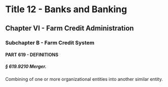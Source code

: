 
# Title 12 - Banks and Banking
## Chapter VI - Farm Credit Administration
### Subchapter B - Farm Credit System
#### PART 619 - DEFINITIONS
##### § 619.9210 Merger.

Combining of one or more organizational entities into another similar entity.

